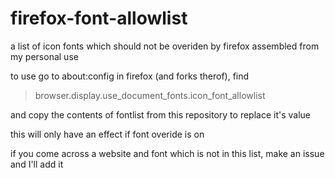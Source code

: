# firefox-font-allowlist

a list of icon fonts which should not be overiden by firefox assembled from my personal use

to use go to about:config in firefox (and forks therof), find
> browser.display.use_document_fonts.icon_font_allowlist

and copy the contents of fontlist from this repository to replace it's value

this will only have an effect if font overide is on

if you come across a website and font which is not in this list, make an issue and I'll add it
